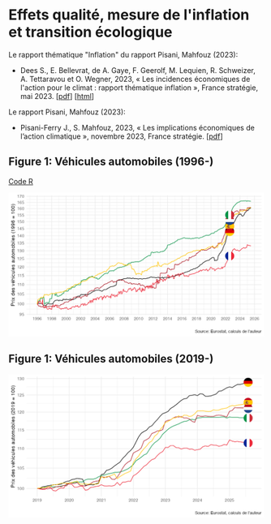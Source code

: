 # Effets qualité, mesure de l'inflation et transition écologique

Le rapport thématique "Inflation" du rapport Pisani, Mahfouz (2023):

- Dees S., E. Bellevrat, de A. Gaye, F. Geerolf, M. Lequien, R. Schweizer, A. Tettaravou et O. Wegner, 2023, « Les incidences économiques de l'action pour le climat : rapport thématique inflation », France stratégie, mai 2023. [[pdf](https://www.strategie-plan.gouv.fr/files/files/Publications/Rapport/fs-2023-les_incidences_economiques_de_laction_pour_le_climat-thematique-inflation.pdf)] [[html](https://fgeerolf.com/effets-qualite-PisaniMahfouz2023.html)]

Le rapport Pisani, Mahfouz (2023):

- Pisani-Ferry J., S. Mahfouz, 2023, « Les implications économiques de l’action climatique », novembre 2023, France stratégie. [[pdf](https://www.strategie-plan.gouv.fr/files/files/Publications/Rapport/2023-incidences-economiques-rapport-pisani-5juin.pdf)]

## Figure 1: Véhicules automobiles (1996-)

[Code R](figure1.R)

![Graphique 1](figure1.png)


## Figure 1: Véhicules automobiles (2019-)

![Graphique 1b](figure1b.png)
